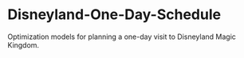 # Disneyland-One-Day-Schedule
Optimization models for planning a one-day visit to Disneyland Magic Kingdom.
